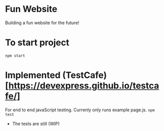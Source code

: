 # Fun Website 
Building a fun website for the future!

# To start project
`npm start`

# Implemented (TestCafe)[https://devexpress.github.io/testcafe/]
For end to end javaScript testing. Currenly only runs example page.js.
`npm test`
- The tests are still (WIP)

